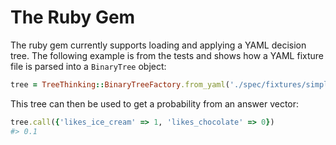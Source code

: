 # The Ruby Gem

The ruby gem currently supports loading and applying a YAML decision tree.  The
following example is from the tests and shows how a YAML fixture file is parsed
into a `BinaryTree` object:

```ruby
tree = TreeThinking::BinaryTreeFactory.from_yaml('./spec/fixtures/simple_tree.yaml')
```

This tree can then be used to get a probability from an answer vector:

```ruby
tree.call({'likes_ice_cream' => 1, 'likes_chocolate' => 0})
#> 0.1
```
